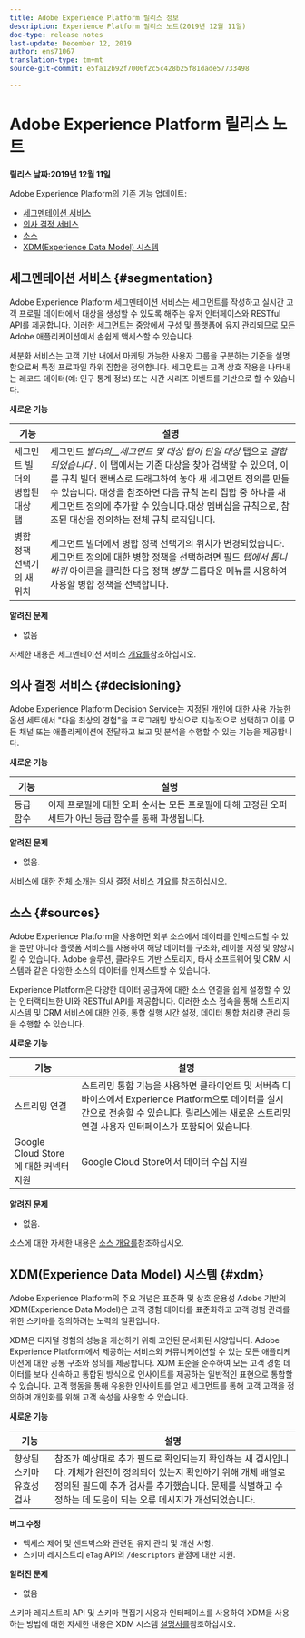 ```yaml
---
title: Adobe Experience Platform 릴리스 정보
description: Experience Platform 릴리스 노트(2019년 12월 11일)
doc-type: release notes
last-update: December 12, 2019
author: ens71067
translation-type: tm+mt
source-git-commit: e5fa12b92f7006f2c5c428b25f81dade57733498

---
```



# Adobe Experience Platform 릴리스 노트

**릴리스 날짜:2019년 12월 11일**

Adobe Experience Platform의 기존 기능 업데이트:

* [세그멘테이션 서비스](#segmentation)
* [의사 결정 서비스](#decisioning)
* [소스](#sources)
* [XDM(Experience Data Model) 시스템](#xdm)

## 세그멘테이션 서비스 {#segmentation}

Adobe Experience Platform 세그멘테이션 서비스는 세그먼트를 작성하고 실시간 고객 프로필 데이터에서 대상을 생성할 수 있도록 해주는 유저 인터페이스와 RESTful API를 제공합니다. 이러한 세그먼트는 중앙에서 구성 및 플랫폼에 유지 관리되므로 모든 Adobe 애플리케이션에서 손쉽게 액세스할 수 있습니다.

세분화 서비스는 고객 기반 내에서 마케팅 가능한 사용자 그룹을 구분하는 기준을 설명함으로써 특정 프로파일 하위 집합을 정의합니다. 세그먼트는 고객 상호 작용을 나타내는 레코드 데이터(예: 인구 통계 정보) 또는 시간 시리즈 이벤트를 기반으로 할 수 있습니다.

**새로운 기능**

| 기능 | 설명 |
|--- | ---|
| 세그먼트 빌더의 병합된 대상 탭 | 세그먼트 _빌더의__세그먼트 및 대상 탭이 단일 대상_ 탭으로 _결합되었습니다_ . 이 탭에서는 기존 대상을 찾아 검색할 수 있으며, 이를 규칙 빌더 캔버스로 드래그하여 놓아 새 세그먼트 정의를 만들 수 있습니다. 대상을 참조하면 다음 규칙 논리 집합 중 하나를 새 세그먼트 정의에 추가할 수 있습니다.대상 멤버십을 규칙으로, 참조된 대상을 정의하는 전체 규칙 로직입니다. |
| 병합 정책 선택기의 새 위치 | 세그먼트 빌더에서 병합 정책 선택기의 위치가 변경되었습니다. 세그먼트 정의에 대한 병합 정책을 선택하려면 필드 _탭에서 톱니바퀴_ 아이콘을 클릭한 다음 정책 _병합_ 드롭다운 메뉴를 사용하여 사용할 병합 정책을 선택합니다. |

**알려진 문제**

* 없음

자세한 내용은 세그멘테이션 서비스 [개요를](../../segmentation/home.md)참조하십시오.

## 의사 결정 서비스 {#decisioning}

Adobe Experience Platform Decision Service는 지정된 개인에 대한 사용 가능한 옵션 세트에서 &quot;다음 최상의 경험&quot;을 프로그래밍 방식으로 지능적으로 선택하고 이를 모든 채널 또는 애플리케이션에 전달하고 보고 및 분석을 수행할 수 있는 기능을 제공합니다.

**새로운 기능**

| 기능 | 설명 |
| -----------| ---------- |
| 등급 함수 | 이제 프로필에 대한 오퍼 순서는 모든 프로필에 대해 고정된 오퍼 세트가 아닌 등급 함수를 통해 파생됩니다. |

**알려진 문제**

* 없음.

서비스에 [대한 전체 소개는 의사 결정 서비스 개요를](../../decisioning-service/home.md) 참조하십시오.

## 소스 {#sources}

Adobe Experience Platform을 사용하면 외부 소스에서 데이터를 인제스트할 수 있을 뿐만 아니라 플랫폼 서비스를 사용하여 해당 데이터를 구조화, 레이블 지정 및 향상시킬 수 있습니다. Adobe 솔루션, 클라우드 기반 스토리지, 타사 소프트웨어 및 CRM 시스템과 같은 다양한 소스의 데이터를 인제스트할 수 있습니다.

Experience Platform은 다양한 데이터 공급자에 대한 소스 연결을 쉽게 설정할 수 있는 인터랙티브한 UI와 RESTful API를 제공합니다. 이러한 소스 접속을 통해 스토리지 시스템 및 CRM 서비스에 대한 인증, 통합 실행 시간 설정, 데이터 통합 처리량 관리 등을 수행할 수 있습니다.

**새로운 기능**

| 기능 | 설명 |
| ---------- | ------------ |
| 스트리밍 연결 | 스트리밍 통합 기능을 사용하면 클라이언트 및 서버측 디바이스에서 Experience Platform으로 데이터를 실시간으로 전송할 수 있습니다. 릴리스에는 새로운 스트리밍 연결 사용자 인터페이스가 포함되어 있습니다. |
| Google Cloud Store에 대한 커넥터 지원 | Google Cloud Store에서 데이터 수집 지원 |

**알려진 문제**

* 없음.

소스에 대한 자세한 내용은 [소스 개요를](../../sources/home.md)참조하십시오.

## XDM(Experience Data Model) 시스템 {#xdm}

Adobe Experience Platform의 주요 개념은 표준화 및 상호 운용성 Adobe 기반의 XDM(Experience Data Model)은 고객 경험 데이터를 표준화하고 고객 경험 관리를 위한 스키마를 정의하려는 노력의 일환입니다.

XDM은 디지털 경험의 성능을 개선하기 위해 고안된 문서화된 사양입니다. Adobe Experience Platform에서 제공하는 서비스와 커뮤니케이션할 수 있는 모든 애플리케이션에 대한 공통 구조와 정의를 제공합니다. XDM 표준을 준수하여 모든 고객 경험 데이터를 보다 신속하고 통합된 방식으로 인사이트를 제공하는 일반적인 표현으로 통합할 수 있습니다. 고객 행동을 통해 유용한 인사이트를 얻고 세그먼트를 통해 고객 고객을 정의하며 개인화를 위해 고객 속성을 사용할 수 있습니다.

**새로운 기능**

| 기능 | 설명 |
|--- | ---|
| 향상된 스키마 유효성 검사 | 참조가 예상대로 추가 필드로 확인되는지 확인하는 새 검사입니다. 개체가 완전히 정의되어 있는지 확인하기 위해 개체 배열로 정의된 필드에 추가 검사를 추가했습니다. 문제를 식별하고 수정하는 데 도움이 되는 오류 메시지가 개선되었습니다. |

**버그 수정**

* 액세스 제어 및 샌드박스와 관련된 유지 관리 및 개선 사항.
* 스키마 레지스트리 `eTag` API의 `/descriptors` 끝점에 대한 지원.

**알려진 문제**

* 없음

스키마 레지스트리 API 및 스키마 편집기 사용자 인터페이스를 사용하여 XDM을 사용하는 방법에 대한 자세한 내용은 XDM 시스템 [설명서를](../../xdm/home.md)참조하십시오.